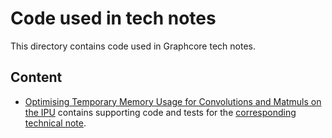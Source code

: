 <!-- Copyright (c) 2021 Graphcore Ltd. All rights reserved. -->
# Code used in tech notes

This directory contains code used in Graphcore tech notes.

## Content

- [Optimising Temporary Memory Usage for Convolutions and Matmuls on the
  IPU](available_memory) contains supporting code and tests for the
  [corresponding technical
  note](https://docs.graphcore.ai/projects/available-memory/en/3.1.0/).
